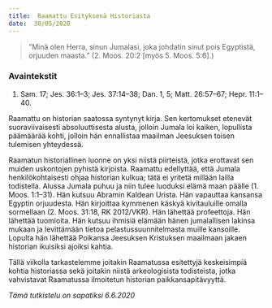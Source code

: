 ```yaml
---
title:  Raamattu Esityksenä Historiasta
date:  30/05/2020
---
```


> <p></p>
> ”Minä olen Herra, sinun Jumalasi, joka johdatin sinut pois Egyptistä, orjuuden maasta.” (2. Moos. 20:2 [myös 5. Moos. 5:6].)

### Avaintekstit
1. Sam. 17;  Jes. 36:1–3;  Jes. 37:14–38;  Dan. 1, 5;  Matt. 26:57–67;  Hepr. 11:1–40.

Raamattu on historian saatossa syntynyt kirja. Sen kertomukset etenevät suoraviivaisesti absoluuttisesta alusta, jolloin Jumala loi kaiken, lopullista päämäärää kohti, jolloin hän ennallistaa maailman Jeesuksen toisen tulemisen yhteydessä.

Raamatun historiallinen luonne on yksi niistä piirteistä, jotka erottavat sen muiden uskontojen pyhistä kirjoista. Raamattu edellyttää, että Jumala henkilökohtaisesti ohjaa historian kulkua; tätä ei yritetä millään lailla todistella. Alussa Jumala puhuu ja niin tulee luoduksi elämä maan päälle (1. Moos. 1:1–31). Hän kutsuu Abramin Kaldean Urista. Hän vapauttaa kansansa Egyptin orjuudesta. Hän kirjoittaa kymmenen käskyä kivitauluille omalla sormellaan (2. Moos. 31:18, RK 2012/VKR). Hän lähettää profeettoja. Hän lähettää tuomioita. Hän kutsuu ihmisiä elämään hänen jumalallisen lakinsa mukaan ja levittämään tietoa pelastussuunnitelmasta muille kansoille. Lopulta hän lähettää Poikansa Jeesuksen Kristuksen maailmaan jakaen historian ikuisiksi ajoiksi kahtia.

Tällä viikolla tarkastelemme joitakin Raamatussa esitettyjä keskeisimpiä kohtia historiassa sekä joitakin niistä arkeologisista todisteista, jotka vahvistavat Raamatussa ilmoitetun historian paikkansapitävyyttä.

_Tämä tutkistelu on sapatiksi 6.6.2020_